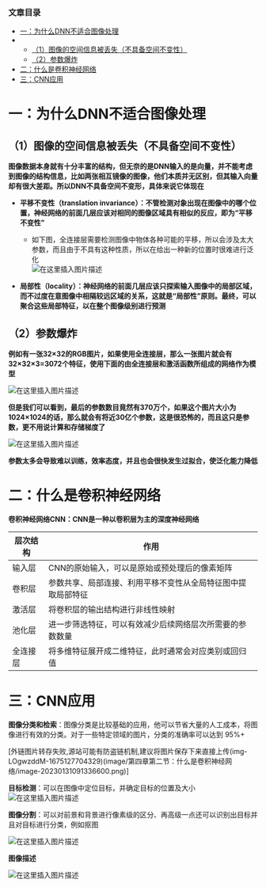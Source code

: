  

### 文章目录

- [一：为什么DNN不适合图像处理](#DNN_2)
- - [（1）图像的空间信息被丢失（不具备空间不变性）](#1_4)
  - [（2）参数爆炸](#2_15)
- [二：什么是卷积神经网络](#_32)
- [三：CNN应用](#CNN_45)

# 一：为什么DNN不适合图像处理

## （1）图像的空间信息被丢失（不具备空间不变性）

**图像数据本身就有十分丰富的结构，但无奈的是DNN输入的是向量，并不能考虑到图像的结构信息，比如两张相互镜像的图像，他们本质并无区别，但其输入向量却有很大差距。所以DNN不具备空间不变形，具体来说它体现在**

- **平移不变性（translation invariance）：不管检测对象出现在图像中的哪个位置，神经网络的前面几层应该对相同的图像区域具有相似的反应，即为“平移不变性”**

  - 如下图，全连接层需要检测图像中物体各种可能的平移，所以会涉及太大参数，而且由于不具有这种性质，所以在给出一种新的位置时很难进行泛化  
    ![在这里插入图片描述](https://ziquyun.com/main/csdn/img?url=https%3A%2F%2Fimg-blog.csdnimg.cn%2F2d24684f54be49fbb4d818ddb2c2bfd7.png&rfUrl=https%3A%2F%2Fzhangxing-tech.blog.csdn.net%2Farticle%2Fdetails%2F128811632)

- **局部性（locality）：神经网络的前面几层应该只探索输⼊图像中的局部区域，而不过度在意图像中相隔较远区域的关系，这就是“局部性”原则。最终，可以聚合这些局部特征，以在整个图像级别进行预测**

## （2）参数爆炸

**例如有一张32×32的RGB图片，如果使用全连接层，那么一张图片就会有32×32×3=3072个特征，使用下面的由全连接层和激活函数所组成的网络作为模型**

![在这里插入图片描述](https://ziquyun.com/main/csdn/img?url=https%3A%2F%2Fimg-blog.csdnimg.cn%2F3b1c7b7bd8ff4a26904edefdcc2607f4.png&rfUrl=https%3A%2F%2Fzhangxing-tech.blog.csdn.net%2Farticle%2Fdetails%2F128811632)

**但是我们可以看到，最后的参数数目竟然有370万个，如果这个图片大小为1024×1024的话，那么就会有将近30亿个参数，这是很恐怖的，而且这只是参数，更不用说计算和存储梯度了**

![在这里插入图片描述](https://ziquyun.com/main/csdn/img?url=https%3A%2F%2Fimg-blog.csdnimg.cn%2F8748a84d1ce4415298dd6b3211578243.png&rfUrl=https%3A%2F%2Fzhangxing-tech.blog.csdn.net%2Farticle%2Fdetails%2F128811632)

**参数太多会导致难以训练，效率态度，并且也会很快发生过拟合，使泛化能力降低**

# 二：什么是卷积神经网络

**卷积神经网络CNN：CNN是一种以卷积层为主的深度神经网络**

| **层次结构** | **作用** |
| --- | --- |
| 输入层 | CNN的原始输入，可以是原始或预处理后的像素矩阵 |
| 卷积层 | 参数共享、局部连接、利用平移不变性从全局特征图中提取局部特征 |
| 激活层 | 将卷积层的输出结构进行非线性映射 |
| 池化层 | 进一步筛选特征，可以有效减少后续网络层次所需要的参数数量 |
| 全连接层 | 将多维特征展开成二维特征，此时通常会对应类别或回归值 |

# 三：CNN应用

**图像分类和检索**：图像分类是比较基础的应用，他可以节省大量的人工成本，将图像进行有效的分类。对于一些特定领域的图片，分类的准确率可以达到 95\%+

\[外链图片转存失败,源站可能有防盗链机制,建议将图片保存下来直接上传\(img-LOgwzddM-1675127704329\)\(image/第四章第二节：什么是卷积神经网络/image-20230131091336600.png\)\]

**目标检测**：可以在图像中定位目标，并确定目标的位置及大小  
![在这里插入图片描述](https://ziquyun.com/main/csdn/img?url=https%3A%2F%2Fimg-blog.csdnimg.cn%2F59e63acddc644b29aae933ef4f200256.png&rfUrl=https%3A%2F%2Fzhangxing-tech.blog.csdn.net%2Farticle%2Fdetails%2F128811632)

**图像分割**：可以对前景和背景进行像素级的区分、再高级一点还可以识别出目标并且对目标进行分类，例如抠图

![在这里插入图片描述](https://ziquyun.com/main/csdn/img?url=https%3A%2F%2Fimg-blog.csdnimg.cn%2F29cb914c395c4535a41cde75e7048b6c.png&rfUrl=https%3A%2F%2Fzhangxing-tech.blog.csdn.net%2Farticle%2Fdetails%2F128811632)

**图像描述**

![在这里插入图片描述](https://ziquyun.com/main/csdn/img?url=https%3A%2F%2Fimg-blog.csdnimg.cn%2Fc2847cabe2e943db9332bd30b8f7be97.png&rfUrl=https%3A%2F%2Fzhangxing-tech.blog.csdn.net%2Farticle%2Fdetails%2F128811632)
